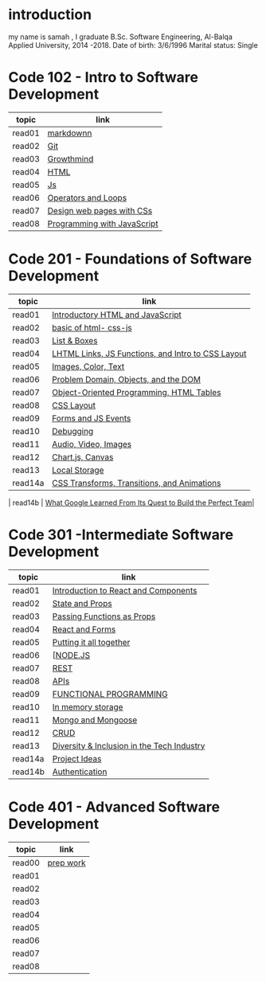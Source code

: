 # introduction 

my name is samah , I graduate B.Sc. Software Engineering, Al-Balqa Applied University, 2014 -2018. Date of birth: 3/6/1996 Marital status: Single


# Code 102 - Intro to Software Development


| topic      | link |
| ----------- | ----------- |
| read01  | [markdownn](https://samahhamed227.github.io/reasd1/)  |
| read02 | [Git](https://samahhamed227.github.io/Git.md/)  |
|   read03  | [Growthmind](https://samahhamed227.github.io/growthmind1.md/) |
| read04 | [ HTML](https://samahhamed227.github.io/html.md/) |
| read05 | [ Js](https://samahhamed227.github.io/read004/) |
| read06 | [ Operators and Loops](https://samahhamed227.github.io/Loops/) |
| read07 | [Design web pages with CSs](https://samahhamed227.github.io/Designcss/) |
| read08 | [ Programming with JavaScript](https://samahhamed227.github.io/progjs/) |



# Code 201 - Foundations of Software Development

| topic      | link |
| ----------- | ----------- |
| read01 | [ Introductory HTML and JavaScript](introhtml.md)| 
| read02  | [basic of html- css-js ](read02.md)|
| read03  | [ List & Boxes](read03.md)|
| read04  | [ LHTML Links, JS Functions, and Intro to CSS Layout](read04.md)|
| read05  | [ Images, Color, Text ](read05.md)|
| read06  | [Problem Domain, Objects, and the DOM ](read06.md)|
| read07  | [Object-Oriented Programming, HTML Tables ](read07.md)|
| read08  | [CSS Layout ](read08.md)|
| read09  | [Forms and JS Events ](read09.md)|
| read10  | [Debugging](read10.md)|
| read11 | [ Audio, Video, Images](read11.md)|
| read12 | [ Chart.js, Canvas](read12.md)|
| read13 | [ Local Storage](read13.md)|
| read14a | [  CSS Transforms, Transitions, and Animations](read14a.md)|

| read14b | [  What Google Learned From Its Quest to Build the Perfect Team](read14b.md)|


# Code 301 -Intermediate Software Development

| topic      | link |
| ----------- | ----------- |
| read01 | [Introduction to React and Components](code301/read1.md)| 
| read02  | [State and Props ](code301/read2corse301.md)|
| read03  | [ Passing Functions as Props](code301/read3corse301.md)|
| read04  | [ React and Forms](code301/read4core301.md)|
| read05  | [Putting it all together ](code301/read5corse301.md)|
| read06  | [[NODE.JS ](code301/read6corse301.md)|
|read07| [REST](code301/read07corse301.md)|
|read08| [APIs](code301/read08corse301.md)|
|read09|[FUNCTIONAL PROGRAMMING](code301/read09corse301.md)|
|read10|[In memory storage](code301/read10corse301.md)|
|read11|[Mongo and Mongoose](code301/read11code301.md)|
|read12|[CRUD](code301/read12code301.md)|
|read13|[ Diversity & Inclusion in the Tech Industry](code301/read13code301.md)|
|read14a|[ Project Ideas](code301/read14code301.md)|
|read14b|[Authentication](code301/read14bcode301.md8)|


#  Code 401 - Advanced Software Development


| topic      | link |
| ----------- | ----------- |
| read00  | [prep work]()  |
| read01  | []()  |
| read02 | []()  |
|   read03  | []() |
| read04 | [ ]() |
| read05 | [ ]() |
| read06 | [   ]() |
| read07 | []() |
| read08 | [ ]() |


